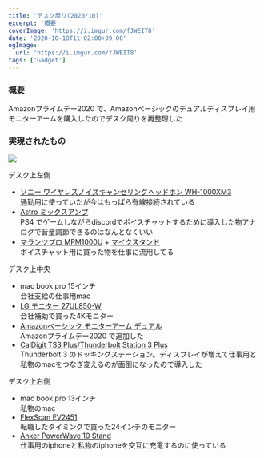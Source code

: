 ```yaml
---
title: 'デスク周り(2020/10)'
excerpt: '概要'
coverImage: 'https://i.imgur.com/fJWEIT8'
date: '2020-10-18T11:02:00+09:00'
ogImage:
  url: 'https://i.imgur.com/fJWEIT8'
tags: ['Gadget']
---
```


### 概要

Amazonプライムデー2020 で、Amazonベーシックのデュアルディスプレイ用モニターアームを購入したのでデスク周りを再整理した

### 実現されたもの

![](https://i.imgur.com/QWxkJ4l.jpeg)

デスク上左側

*   [ソニー ワイヤレスノイズキャンセリングヘッドホン WH-1000XM3](https://amzn.to/3lXJQ9k)  
    通勤用に使っていたが今はもっぱら有線接続されている
*   [Astro ミックスアンプ](https://amzn.to/2URUvGq)  
    PS4 でゲームしながらdiscordでボイスチャットするために導入した物アナログで音量調節できるのはなんとなくいい
*   [マランツプロ MPM1000U](https://amzn.to/35SZnl2) + [マイクスタンド](https://amzn.to/3kUMWcO)  
    ボイスチャット用に買った物を仕事に流用してる

デスク上中央

*   mac book pro 15インチ  
    会社支給の仕事用mac
*   [LG モニター 27UL850-W](https://amzn.to/35PEO98)  
    会社補助で買った4Kモニター
*   [Amazonベーシック モニターアーム デュアル](https://amzn.to/3l0ElW8)  
    Amazonプライムデー2020 で追加した
*   [CalDigit TS3 Plus/Thunderbolt Station 3 Plus](https://amzn.to/2URUxOy)  
    Thunderbolt 3 のドッキングステーション。ディスプレイが増えて仕事用と私物のmacをつなぎ変えるのが面倒になったので導入した

デスク上右側

*   mac book pro 13インチ  
    私物のmac
*   [FlexScan EV2451](https://amzn.to/2UMPD5B)  
    転職したタイミングで買った24インチのモニター
*   [Anker PowerWave 10 Stand](https://amzn.to/3fnVUhq)  
    仕事用のiphoneと私物のiphoneを交互に充電するのに使っている